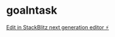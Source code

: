 # goalntask

[Edit in StackBlitz next generation editor ⚡️](https://stackblitz.com/~/github.com/Rexnm1999/goalntask)